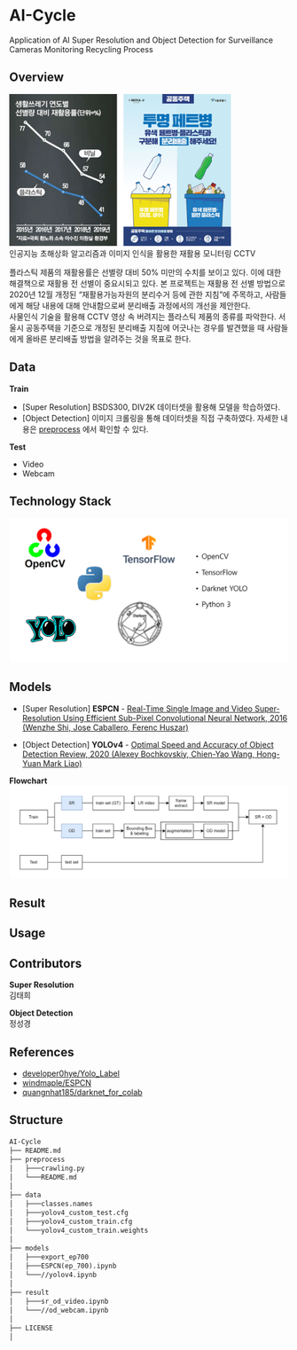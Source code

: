 # AI-Cycle
Application of AI Super Resolution and Object Detection for Surveillance Cameras Monitoring Recycling Process

## Overview
<img width="400" alt="recycling" src="./img/recycling.png"><br>
인공지능 초해상화 알고리즘과 이미지 인식을 활용한 재활용 모니터링 CCTV<br>

플라스틱 제품의 재활용률은 선별량 대비 50% 미만의 수치를 보이고 있다. 이에 대한
해결책으로 재활용 전 선별이 중요시되고 있다. 본 프로젝트는 재활용 전 선별 방법으로
2020년 12월 개정된 “재활용가능자원의 분리수거 등에 관한 지침”에 주목하고,
사람들에게 해당 내용에 대해 안내함으로써 분리배출 과정에서의 개선을 제안한다.<br>
사물인식 기술을 활용해 CCTV 영상 속 버려지는 플라스틱 제품의 종류를 파악한다. 서울시 공동주택을 기준으로 개정된 분리배출 지침에
어긋나는 경우를 발견했을 때 사람들에게 올바른 분리배출 방법을 알려주는 것을 목표로
한다.

## Data
**Train**
- [Super Resolution] BSDS300, DIV2K 데이터셋을 활용해 모델을 학습하였다. 
- [Object Detection] 이미지 크롤링을 통해 데이터셋을 직접 구축하였다. 자세한 내용은 [preprocess](./preprocess/README.md) 에서 확인할 수 있다. 

**Test**
- Video
- Webcam

## Technology Stack
<img width="700" alt="tech stack" src="./img/tech.png"><br>

## Models
- [Super Resolution] **ESPCN** - [Real-Time Single Image and Video Super-Resolution Using Efficient Sub-Pixel Convolutional Neural Network, 2016 (Wenzhe Shi, Jose Caballero, Ferenc Huszar)](https://arxiv.org/pdf/1609.05158.pdf)

- [Object Detection] **YOLOv4** - [Optimal Speed and Accuracy of Object Detection Review, 2020 (Alexey Bochkovskiy, Chien-Yao Wang, Hong-Yuan Mark Liao)](https://arxiv.org/pdf/2004.10934.pdf)

**Flowchart**<br>
<img width="700" alt="flowchart" src="./img/flowchart.png">

## Result


## Usage


## Contributors
**Super Resolution**<br>
김태희 <!--각자 이름 추가-->

**Object Detection**<br>
정성경 <!--각자 이름 추가-->

## References
* [developer0hye/Yolo_Label](https://github.com/developer0hye/Yolo_Label)
* [windmaple/ESPCN](https://github.com/windmaple/ESPCN)
* [quangnhat185/darknet_for_colab](https://github.com/quangnhat185/darknet_for_colab)

## Structure
```
AI-Cycle
├── README.md
├── preprocess
│   ├───crawling.py
│   └───README.md
│
├── data
│   ├───classes.names
│   ├───yolov4_custom_test.cfg
│   ├───yolov4_custom_train.cfg
│   └───yolov4_custom_train.weights
│
├── models
│   ├───export_ep700
│   ├───ESPCN(ep_700).ipynb
│   └───//yolov4.ipynb
│
├── result
│   ├───sr_od_video.ipynb
│   └───//od_webcam.ipynb
│
├── LICENSE
│   
```